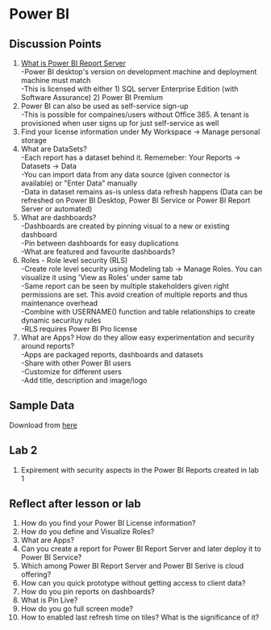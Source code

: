 # Power BI

## Discussion Points
1. [What is Power BI Report Server](https://docs.microsoft.com/en-us/power-bi/report-server/compare-report-server-service)  
  -Power BI desktop's version on development machine and deployment machine must match  
  -This is licensed with either 1) SQL server Enterprise Edition (with Software Assurance) 2) Power BI Premium
2. Power BI can also be used as self-service sign-up  
  -This is possible for compaines/users without Office 365. A tenant is provisioned when user signs up for just self-service as well
3. Find your license information under My Workspace -> Manage personal storage
4. What are DataSets?  
  -Each report has a dataset behind it. Rememeber: Your Reports -> Datasets -> Data  
  -You can import data from any data source (given connector is available) or "Enter Data" manually  
  -Data in dataset remains as-is unless data refresh happens (Data can be refreshed on Power BI Desktop, Power BI Service or Power BI Report Server or automated)
5. What are dashboards?  
   -Dashboards are created by pinning visual to a new or existing dashboard  
   -Pin between dashboards for easy duplications  
   -What are featured and favourite dashboards?
6. Roles - Role level security (RLS)  
  -Create role level security using Modeling tab -> Manage Roles. You can visualize it using 'View as Roles' under same tab  
  -Same report can be seen by multiple stakeholders given right permissions are set. This avoid creation of multiple reports and thus maintenance overhead  
  -Combine with USERNAME() function and table relationships to create dynamic securituy rules  
  -RLS requires Power BI Pro license
7. What are Apps? How do they allow easy experimentation and security around reports?  
  -Apps are packaged reports, dashboards and datasets  
  -Share with other Power BI users  
  -Customize for different users  
  -Add title, description and image/logo  

## Sample Data
Download from [here](https://docs.microsoft.com/en-us/power-bi/create-reports/sample-datasets)

## Lab 2
1. Expirement with security aspects in the Power BI Reports created in lab 1

## Reflect after lesson or lab
1. How do you find your Power BI License information?
2. How do you define and Visualize Roles?
3. What are Apps?
4. Can you create a report for Power BI Report Server and later deploy it to Power BI Service?
5. Which among Power BI Report Server and Power BI Serive is cloud offering?
6. How can you quick prototype without getting access to client data?
7. How do you pin reports on dashboards? 
8. What is Pin Live?
9. How do you go full screen mode?
10. How to enabled last refresh time on tiles? What is the significance of it?
